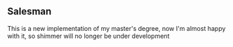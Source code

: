 ## Salesman

This is a new implementation of my master's degree, now I'm almost happy with it, so shimmer will no longer be under development
